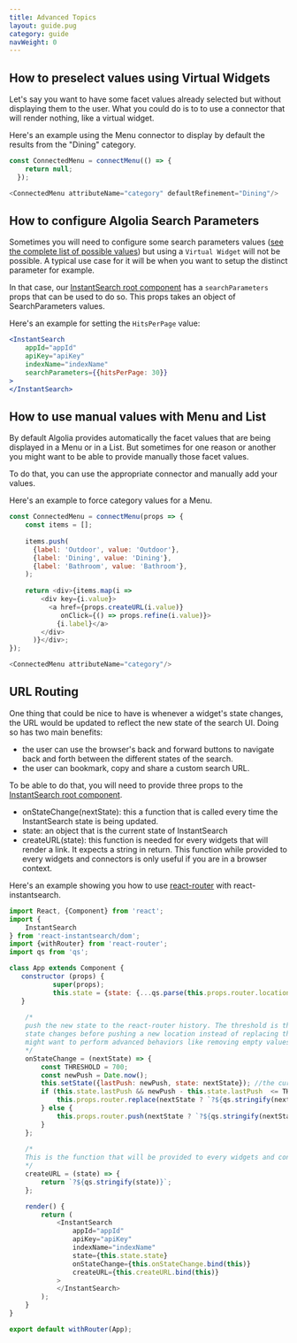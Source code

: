```yaml
---
title: Advanced Topics
layout: guide.pug
category: guide
navWeight: 0
---
```


## How to preselect values using Virtual Widgets

Let's say you want to have some facet values already selected but without displaying them to the user. What you could do
is to to use a connector that will render nothing, like a virtual widget. 

Here's an example using the Menu connector to display by default the results from the "Dining" category.

```javascript
const ConnectedMenu = connectMenu(() => {
    return null;
  });

<ConnectedMenu attributeName="category" defaultRefinement="Dining"/>
```

## How to configure Algolia Search Parameters

Sometimes you will need to configure some search parameters values
([see the complete list of possible values](https://www.algolia.com/doc/rest-api/search#full-text-search-parameters))
but using a `Virtual Widget` will not be possible. A typical use case for it will be when you want to setup the distinct
parameter for example. 

In that case, our [InstantSearch root component](/component/InstantSearch.html) has a `searchParameters` props that can be used to do so. This props takes an object
of SearchParameters values. 

Here's an example for setting the `HitsPerPage` value:

```jsx
<InstantSearch
    appId="appId"
    apiKey="apiKey"
    indexName="indexName"
    searchParameters={{hitsPerPage: 30}}
>
</InstantSearch>
```

## How to use manual values with Menu and List

By default Algolia provides automatically the facet values that are being displayed in a Menu or in a List. But sometimes
for one reason or another you might want to be able to provide manually those facet values.

To do that, you can use the appropriate connector and manually add your values.

Here's an example to force category values for a Menu.

```javascript
const ConnectedMenu = connectMenu(props => {
    const items = [];
    
    items.push(
      {label: 'Outdoor', value: 'Outdoor'},
      {label: 'Dining', value: 'Dining'},
      {label: 'Bathroom', value: 'Bathroom'},
    );
    
    return <div>{items.map(i =>
        <div key={i.value}>
          <a href={props.createURL(i.value)}
             onClick={() => props.refine(i.value)}>
            {i.label}</a>
        </div>
      )}</div>;
});

<ConnectedMenu attributeName="category"/>
```

## URL Routing

One thing that could be nice to have is whenever a widget's state changes, the URL would be updated to reflect the new state of the search UI. 
Doing so has two main benefits:

* the user can use the browser's back and forward buttons to navigate back and forth between the different states of the search.
* the user can bookmark, copy and share a custom search URL.

To be able to do that, you will need to provide three props to the [InstantSearch root component](/components/InstantSearch.html).

* onStateChange(nextState): this a function that is called every time the InstantSearch state is being updated. 
* state: an object that is the current state of InstantSearch
* createURL(state): this function is needed for every widgets that will render a link. It expects a string in return.
This function while provided to every widgets and connectors is only useful if you are in a browser context. 

Here's an example showing you how to use [react-router](https://github.com/ReactTraining/react-router) with react-instantsearch. 

```javascript
import React, {Component} from 'react';
import {
    InstantSearch
} from 'react-instantsearch/dom';
import {withRouter} from 'react-router';
import qs from 'qs';

class App extends Component {
   constructor (props) {
           super(props);
           this.state = {state: {...qs.parse(this.props.router.location.query)}}; //we initialize the state by parsing the url
   }
    
    /*
    push the new state to the react-router history. The threshold is there to specify how long we should wait between
    state changes before pushing a new location instead of replacing the old one. This is a very basic implementation you
    might want to perform advanced behaviors like removing empty values from the url or being able to keep others query params. 
    */
    onStateChange = (nextState) => {
        const THRESHOLD = 700;
        const newPush = Date.now();
        this.setState({lastPush: newPush, state: nextState}); //the current state is saved to be given as the state props of InstantSearch root component
        if (this.state.lastPush && newPush - this.state.lastPush  <= THRESHOLD) {
            this.props.router.replace(nextState ? `?${qs.stringify(nextState)}` : '');
        } else {
            this.props.router.push(nextState ? `?${qs.stringify(nextState)}` : '');
        }
    };
    
    /*
    This is the function that will be provided to every widgets and connectors. It allows you to be able to create a link. 
    */
    createURL = (state) => {
        return `?${qs.stringify(state)}`; 
    };

    render() {
        return (
            <InstantSearch
                appId="appId"
                apiKey="apiKey"
                indexName="indexName"
                state={this.state.state}
                onStateChange={this.onStateChange.bind(this)}
                createURL={this.createURL.bind(this)}
            >
            </InstantSearch>
        );
    }
}

export default withRouter(App);
```

